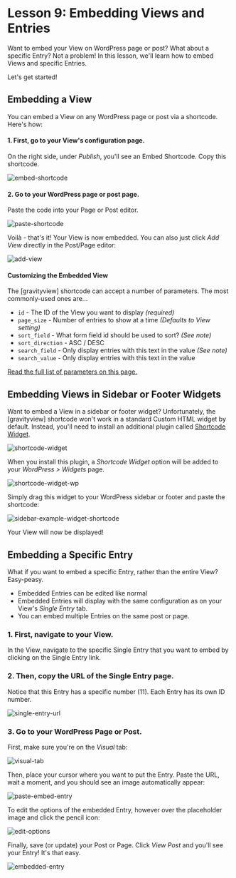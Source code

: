 # Lesson 9: Embedding Views and Entries

Want to embed your View on WordPress page or post? What about a specific Entry? Not a problem! In this lesson, we'll learn how to embed Views and specific Entries.

Let's get started!

## Embedding a View

You can embed a View on any WordPress page or post via a shortcode. Here's how:

#### 1. First, go to your View's configuration page.

On the right side, under _Publish_, you'll see an Embed Shortcode. Copy this shortcode.

![embed-shortcode](../.gitbook/assets/embed-shortcode.png)

#### 2. Go to your WordPress page or post page.

Paste the code into your Page or Post editor.

![paste-shortcode](../.gitbook/assets/paste-shortcode.png)

Voilà - that's it! Your View is now embedded. You can also just click _Add View_ directly in the Post/Page editor:

![add-view](../.gitbook/assets/add-view.png)

#### Customizing the Embedded View

The \[gravityview\] shortcode can accept a number of parameters. The most commonly-used ones are...

* `id` - The ID of the View you want to display _\(required\)_
* `page_size` - Number of entries to show at a time _\(Defaults to View setting\)_
* `sort_field` - What form field id should be used to sort? _\(See note\)_
* `sort_direction` - ASC / DESC
* `search_field` - Only display entries with this text in the value _\(See note\)_
* `search_value` - Only display entries with this text in the value

[Read the full list of parameters on this page.](https://docs.gravityview.co/article/73-using-the-shortcode)

## Embedding Views in Sidebar or Footer Widgets

Want to embed a View in a sidebar or footer widget? Unfortunately, the \[gravityview\] shortcode won't work in a standard Custom HTML widget by default. Instead, you'll need to install an additional plugin called [Shortcode Widget](https://wordpress.org/plugins/shortcode-widget/).

![shortcode-widget](../.gitbook/assets/shortcode-widget.png)

When you install this plugin, a _Shortcode Widget_ option will be added to your _WordPress &gt; Widgets_ page.

![shortcode-widget-wp](../.gitbook/assets/shortcode-widget-wp.png)

Simply drag this widget to your WordPress sidebar or footer and paste the shortcode:

![sidebar-example-widget-shortcode](../.gitbook/assets/sidebar-example-widget-shortcode.png)

Your View will now be displayed!

## Embedding a Specific Entry

What if you want to embed a specific Entry, rather than the entire View? Easy-peasy.

* Embedded Entries can be edited like normal
* Embedded Entries will display with the same configuration as on your View's _Single Entry_ tab.
* You can embed multiple Entries on the same post or page.

### 1. First, navigate to your View.

In the View, navigate to the specific Single Entry that you want to embed by clicking on the Single Entry link.

### 2. Then, copy the URL of the Single Entry page.

Notice that this Entry has a specific number \(11\). Each Entry has its own ID number.

![single-entry-url](../.gitbook/assets/single-entry-url.png)

### 3. Go to your WordPress Page or Post.

First, make sure you're on the _Visual_ tab:

![visual-tab](../.gitbook/assets/visual-tab.png)

Then, place your cursor where you want to put the Entry. Paste the URL, wait a moment, and you should see an image automatically appear:

![paste-embed-entry](../.gitbook/assets/paste-embed-entry.png)

To edit the options of the embedded Entry, however over the placeholder image and click the pencil icon:

![edit-options](../.gitbook/assets/edit-options.png)

Finally, save \(or update\) your Post or Page. Click _View Post_ and you'll see your Entry! It's that easy.

![embedded-entry](../.gitbook/assets/embedded-entry.png)


